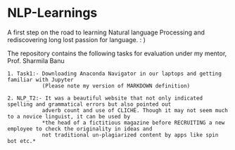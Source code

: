 # NLP-Learnings
A first step on the road to learning Natural language Processing and rediscovering long lost passion for language. : )

The repository contains the following tasks for evaluation under my mentor, Prof. Sharmila Banu
```
1. Task1:- Downloading Anaconda Navigator in our laptops and getting familiar with Jupyter
           (Please note my version of MARKDOWN definition)
           
2. NLP_T2:- It was a beautiful website that not only indicated spelling and grammatical errors but also pointed out
           adverb count and use of CLICHÉ. Though it may not seem much to a novice linguist, it can be used by
           *the head of a fictitious magazine before RECRUITING a new employee to check the originality in ideas and 
           not traditional un-plagiarized content by apps like spin bot etc.*

```
